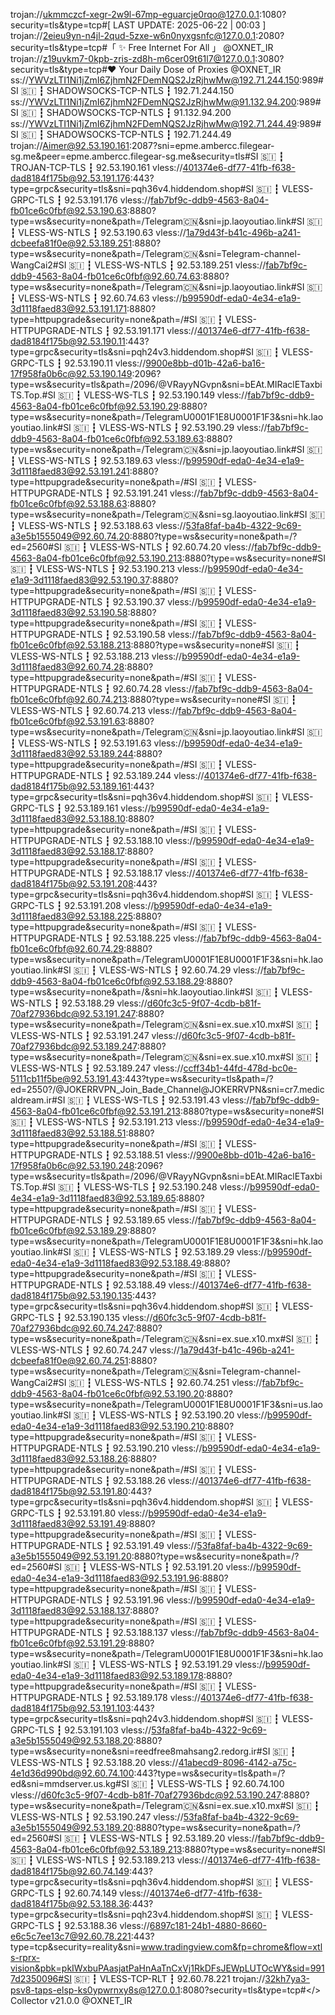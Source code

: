 trojan://ukmmczcf-xegr-2w9l-67mp-eguarcje0rqo@127.0.0.1:1080?security=tls&type=tcp#[ LAST UPDATE: 2025-06-22 | 00:03 ]
trojan://2eieu9yn-n4jl-2qud-5zxe-w6n0nyxgsnfc@127.0.0.1:2080?security=tls&type=tcp#「 ✨ Free Internet For All 」 @OXNET_IR
trojan://z19uvkm7-0kpb-zris-zd8h-m6cer09t61l7@127.0.0.1:3080?security=tls&type=tcp#❤️ Your Daily Dose of Proxies @OXNET_IR
ss://YWVzLTI1Ni1jZmI6ZjhmN2FDemNQS2JzRjhwMw@192.71.244.150:989#SI 🇸🇮 ┇ SHADOWSOCKS-TCP-NTLS ┇ 192.71.244.150
ss://YWVzLTI1Ni1jZmI6ZjhmN2FDemNQS2JzRjhwMw@91.132.94.200:989#SI 🇸🇮 ┇ SHADOWSOCKS-TCP-NTLS ┇ 91.132.94.200
ss://YWVzLTI1Ni1jZmI6ZjhmN2FDemNQS2JzRjhwMw@192.71.244.49:989#SI 🇸🇮 ┇ SHADOWSOCKS-TCP-NTLS ┇ 192.71.244.49
trojan://Aimer@92.53.190.161:2087?sni=epme.ambercc.filegear-sg.me&peer=epme.ambercc.filegear-sg.me&security=tls#SI 🇸🇮 ┇ TROJAN-TCP-TLS ┇ 92.53.190.161
vless://401374e6-df77-41fb-f638-dad8184f175b@92.53.191.176:443?type=grpc&security=tls&sni=pqh36v4.hiddendom.shop#SI 🇸🇮 ┇ VLESS-GRPC-TLS ┇ 92.53.191.176
vless://fab7bf9c-ddb9-4563-8a04-fb01ce6c0fbf@92.53.190.63:8880?type=ws&security=none&path=/Telegram🇨🇳&sni=jp.laoyoutiao.link#SI 🇸🇮 ┇ VLESS-WS-NTLS ┇ 92.53.190.63
vless://1a79d43f-b41c-496b-a241-dcbeefa81f0e@92.53.189.251:8880?type=ws&security=none&path=/Telegram🇨🇳&sni=Telegram-channel-WangCai2#SI 🇸🇮 ┇ VLESS-WS-NTLS ┇ 92.53.189.251
vless://fab7bf9c-ddb9-4563-8a04-fb01ce6c0fbf@92.60.74.63:8880?type=ws&security=none&path=/Telegram🇨🇳&sni=jp.laoyoutiao.link#SI 🇸🇮 ┇ VLESS-WS-NTLS ┇ 92.60.74.63
vless://b99590df-eda0-4e34-e1a9-3d1118faed83@92.53.191.171:8880?type=httpupgrade&security=none&path=/#SI 🇸🇮 ┇ VLESS-HTTPUPGRADE-NTLS ┇ 92.53.191.171
vless://401374e6-df77-41fb-f638-dad8184f175b@92.53.190.11:443?type=grpc&security=tls&sni=pqh24v3.hiddendom.shop#SI 🇸🇮 ┇ VLESS-GRPC-TLS ┇ 92.53.190.11
vless://9900e8bb-d01b-42a6-ba16-17f958fa0b6c@92.53.190.149:2096?type=ws&security=tls&path=/2096/@VRayyNGvpn&sni=bEAt.MIRaclETaxbiTS.Top.#SI 🇸🇮 ┇ VLESS-WS-TLS ┇ 92.53.190.149
vless://fab7bf9c-ddb9-4563-8a04-fb01ce6c0fbf@92.53.190.29:8880?type=ws&security=none&path=/TelegramU0001F1E8U0001F1F3&sni=hk.laoyoutiao.link#SI 🇸🇮 ┇ VLESS-WS-NTLS ┇ 92.53.190.29
vless://fab7bf9c-ddb9-4563-8a04-fb01ce6c0fbf@92.53.189.63:8880?type=ws&security=none&path=/Telegram🇨🇳&sni=jp.laoyoutiao.link#SI 🇸🇮 ┇ VLESS-WS-NTLS ┇ 92.53.189.63
vless://b99590df-eda0-4e34-e1a9-3d1118faed83@92.53.191.241:8880?type=httpupgrade&security=none&path=/#SI 🇸🇮 ┇ VLESS-HTTPUPGRADE-NTLS ┇ 92.53.191.241
vless://fab7bf9c-ddb9-4563-8a04-fb01ce6c0fbf@92.53.188.63:8880?type=ws&security=none&path=/Telegram🇨🇳&sni=sg.laoyoutiao.link#SI 🇸🇮 ┇ VLESS-WS-NTLS ┇ 92.53.188.63
vless://53fa8faf-ba4b-4322-9c69-a3e5b1555049@92.60.74.20:8880?type=ws&security=none&path=/?ed=2560#SI 🇸🇮 ┇ VLESS-WS-NTLS ┇ 92.60.74.20
vless://fab7bf9c-ddb9-4563-8a04-fb01ce6c0fbf@92.53.190.213:8880?type=ws&security=none#SI 🇸🇮 ┇ VLESS-WS-NTLS ┇ 92.53.190.213
vless://b99590df-eda0-4e34-e1a9-3d1118faed83@92.53.190.37:8880?type=httpupgrade&security=none&path=/#SI 🇸🇮 ┇ VLESS-HTTPUPGRADE-NTLS ┇ 92.53.190.37
vless://b99590df-eda0-4e34-e1a9-3d1118faed83@92.53.190.58:8880?type=httpupgrade&security=none&path=/#SI 🇸🇮 ┇ VLESS-HTTPUPGRADE-NTLS ┇ 92.53.190.58
vless://fab7bf9c-ddb9-4563-8a04-fb01ce6c0fbf@92.53.188.213:8880?type=ws&security=none#SI 🇸🇮 ┇ VLESS-WS-NTLS ┇ 92.53.188.213
vless://b99590df-eda0-4e34-e1a9-3d1118faed83@92.60.74.28:8880?type=httpupgrade&security=none&path=/#SI 🇸🇮 ┇ VLESS-HTTPUPGRADE-NTLS ┇ 92.60.74.28
vless://fab7bf9c-ddb9-4563-8a04-fb01ce6c0fbf@92.60.74.213:8880?type=ws&security=none#SI 🇸🇮 ┇ VLESS-WS-NTLS ┇ 92.60.74.213
vless://fab7bf9c-ddb9-4563-8a04-fb01ce6c0fbf@92.53.191.63:8880?type=ws&security=none&path=/Telegram🇨🇳&sni=jp.laoyoutiao.link#SI 🇸🇮 ┇ VLESS-WS-NTLS ┇ 92.53.191.63
vless://b99590df-eda0-4e34-e1a9-3d1118faed83@92.53.189.244:8880?type=httpupgrade&security=none&path=/#SI 🇸🇮 ┇ VLESS-HTTPUPGRADE-NTLS ┇ 92.53.189.244
vless://401374e6-df77-41fb-f638-dad8184f175b@92.53.189.161:443?type=grpc&security=tls&sni=pqh36v4.hiddendom.shop#SI 🇸🇮 ┇ VLESS-GRPC-TLS ┇ 92.53.189.161
vless://b99590df-eda0-4e34-e1a9-3d1118faed83@92.53.188.10:8880?type=httpupgrade&security=none&path=/#SI 🇸🇮 ┇ VLESS-HTTPUPGRADE-NTLS ┇ 92.53.188.10
vless://b99590df-eda0-4e34-e1a9-3d1118faed83@92.53.188.17:8880?type=httpupgrade&security=none&path=/#SI 🇸🇮 ┇ VLESS-HTTPUPGRADE-NTLS ┇ 92.53.188.17
vless://401374e6-df77-41fb-f638-dad8184f175b@92.53.191.208:443?type=grpc&security=tls&sni=pqh36v4.hiddendom.shop#SI 🇸🇮 ┇ VLESS-GRPC-TLS ┇ 92.53.191.208
vless://b99590df-eda0-4e34-e1a9-3d1118faed83@92.53.188.225:8880?type=httpupgrade&security=none&path=/#SI 🇸🇮 ┇ VLESS-HTTPUPGRADE-NTLS ┇ 92.53.188.225
vless://fab7bf9c-ddb9-4563-8a04-fb01ce6c0fbf@92.60.74.29:8880?type=ws&security=none&path=/TelegramU0001F1E8U0001F1F3&sni=hk.laoyoutiao.link#SI 🇸🇮 ┇ VLESS-WS-NTLS ┇ 92.60.74.29
vless://fab7bf9c-ddb9-4563-8a04-fb01ce6c0fbf@92.53.188.29:8880?type=ws&security=none&path=/&sni=hk.laoyoutiao.link#SI 🇸🇮 ┇ VLESS-WS-NTLS ┇ 92.53.188.29
vless://d60fc3c5-9f07-4cdb-b81f-70af27936bdc@92.53.191.247:8880?type=ws&security=none&path=/Telegram🇨🇳&sni=ex.sue.x10.mx#SI 🇸🇮 ┇ VLESS-WS-NTLS ┇ 92.53.191.247
vless://d60fc3c5-9f07-4cdb-b81f-70af27936bdc@92.53.189.247:8880?type=ws&security=none&path=/Telegram🇨🇳&sni=ex.sue.x10.mx#SI 🇸🇮 ┇ VLESS-WS-NTLS ┇ 92.53.189.247
vless://ccff34b1-44fd-478d-bc0e-5111cb11f5be@92.53.191.43:443?type=ws&security=tls&path=/?ed=2550?/@JOKERRVPN_Join_Bade_Channel@JOKERRVPN&sni=cr7.medicaldream.ir#SI 🇸🇮 ┇ VLESS-WS-TLS ┇ 92.53.191.43
vless://fab7bf9c-ddb9-4563-8a04-fb01ce6c0fbf@92.53.191.213:8880?type=ws&security=none#SI 🇸🇮 ┇ VLESS-WS-NTLS ┇ 92.53.191.213
vless://b99590df-eda0-4e34-e1a9-3d1118faed83@92.53.188.51:8880?type=httpupgrade&security=none&path=/#SI 🇸🇮 ┇ VLESS-HTTPUPGRADE-NTLS ┇ 92.53.188.51
vless://9900e8bb-d01b-42a6-ba16-17f958fa0b6c@92.53.190.248:2096?type=ws&security=tls&path=/2096/@VRayyNGvpn&sni=bEAt.MIRaclETaxbiTS.Top.#SI 🇸🇮 ┇ VLESS-WS-TLS ┇ 92.53.190.248
vless://b99590df-eda0-4e34-e1a9-3d1118faed83@92.53.189.65:8880?type=httpupgrade&security=none&path=/#SI 🇸🇮 ┇ VLESS-HTTPUPGRADE-NTLS ┇ 92.53.189.65
vless://fab7bf9c-ddb9-4563-8a04-fb01ce6c0fbf@92.53.189.29:8880?type=ws&security=none&path=/TelegramU0001F1E8U0001F1F3&sni=hk.laoyoutiao.link#SI 🇸🇮 ┇ VLESS-WS-NTLS ┇ 92.53.189.29
vless://b99590df-eda0-4e34-e1a9-3d1118faed83@92.53.188.49:8880?type=httpupgrade&security=none&path=/#SI 🇸🇮 ┇ VLESS-HTTPUPGRADE-NTLS ┇ 92.53.188.49
vless://401374e6-df77-41fb-f638-dad8184f175b@92.53.190.135:443?type=grpc&security=tls&sni=pqh36v4.hiddendom.shop#SI 🇸🇮 ┇ VLESS-GRPC-TLS ┇ 92.53.190.135
vless://d60fc3c5-9f07-4cdb-b81f-70af27936bdc@92.60.74.247:8880?type=ws&security=none&path=/Telegram🇨🇳&sni=ex.sue.x10.mx#SI 🇸🇮 ┇ VLESS-WS-NTLS ┇ 92.60.74.247
vless://1a79d43f-b41c-496b-a241-dcbeefa81f0e@92.60.74.251:8880?type=ws&security=none&path=/Telegram🇨🇳&sni=Telegram-channel-WangCai2#SI 🇸🇮 ┇ VLESS-WS-NTLS ┇ 92.60.74.251
vless://fab7bf9c-ddb9-4563-8a04-fb01ce6c0fbf@92.53.190.20:8880?type=ws&security=none&path=/TelegramU0001F1E8U0001F1F3&sni=us.laoyoutiao.link#SI 🇸🇮 ┇ VLESS-WS-NTLS ┇ 92.53.190.20
vless://b99590df-eda0-4e34-e1a9-3d1118faed83@92.53.190.210:8880?type=httpupgrade&security=none&path=/#SI 🇸🇮 ┇ VLESS-HTTPUPGRADE-NTLS ┇ 92.53.190.210
vless://b99590df-eda0-4e34-e1a9-3d1118faed83@92.53.188.26:8880?type=httpupgrade&security=none&path=/#SI 🇸🇮 ┇ VLESS-HTTPUPGRADE-NTLS ┇ 92.53.188.26
vless://401374e6-df77-41fb-f638-dad8184f175b@92.53.191.80:443?type=grpc&security=tls&sni=pqh36v4.hiddendom.shop#SI 🇸🇮 ┇ VLESS-GRPC-TLS ┇ 92.53.191.80
vless://b99590df-eda0-4e34-e1a9-3d1118faed83@92.53.191.49:8880?type=httpupgrade&security=none&path=/#SI 🇸🇮 ┇ VLESS-HTTPUPGRADE-NTLS ┇ 92.53.191.49
vless://53fa8faf-ba4b-4322-9c69-a3e5b1555049@92.53.191.20:8880?type=ws&security=none&path=/?ed=2560#SI 🇸🇮 ┇ VLESS-WS-NTLS ┇ 92.53.191.20
vless://b99590df-eda0-4e34-e1a9-3d1118faed83@92.53.191.96:8880?type=httpupgrade&security=none&path=/#SI 🇸🇮 ┇ VLESS-HTTPUPGRADE-NTLS ┇ 92.53.191.96
vless://b99590df-eda0-4e34-e1a9-3d1118faed83@92.53.188.137:8880?type=httpupgrade&security=none&path=/#SI 🇸🇮 ┇ VLESS-HTTPUPGRADE-NTLS ┇ 92.53.188.137
vless://fab7bf9c-ddb9-4563-8a04-fb01ce6c0fbf@92.53.191.29:8880?type=ws&security=none&path=/TelegramU0001F1E8U0001F1F3&sni=hk.laoyoutiao.link#SI 🇸🇮 ┇ VLESS-WS-NTLS ┇ 92.53.191.29
vless://b99590df-eda0-4e34-e1a9-3d1118faed83@92.53.189.178:8880?type=httpupgrade&security=none&path=/#SI 🇸🇮 ┇ VLESS-HTTPUPGRADE-NTLS ┇ 92.53.189.178
vless://401374e6-df77-41fb-f638-dad8184f175b@92.53.191.103:443?type=grpc&security=tls&sni=pqh24v3.hiddendom.shop#SI 🇸🇮 ┇ VLESS-GRPC-TLS ┇ 92.53.191.103
vless://53fa8faf-ba4b-4322-9c69-a3e5b1555049@92.53.188.20:8880?type=ws&security=none&sni=reedfree8mahsang2.redorg.ir#SI 🇸🇮 ┇ VLESS-WS-NTLS ┇ 92.53.188.20
vless://41abecd9-8096-4142-a75c-4e1d36d990bd@92.60.74.100:443?type=ws&security=tls&path=/?ed&sni=mmdserver.us.kg#SI 🇸🇮 ┇ VLESS-WS-TLS ┇ 92.60.74.100
vless://d60fc3c5-9f07-4cdb-b81f-70af27936bdc@92.53.190.247:8880?type=ws&security=none&path=/Telegram🇨🇳&sni=ex.sue.x10.mx#SI 🇸🇮 ┇ VLESS-WS-NTLS ┇ 92.53.190.247
vless://53fa8faf-ba4b-4322-9c69-a3e5b1555049@92.53.189.20:8880?type=ws&security=none&path=/?ed=2560#SI 🇸🇮 ┇ VLESS-WS-NTLS ┇ 92.53.189.20
vless://fab7bf9c-ddb9-4563-8a04-fb01ce6c0fbf@92.53.189.213:8880?type=ws&security=none#SI 🇸🇮 ┇ VLESS-WS-NTLS ┇ 92.53.189.213
vless://401374e6-df77-41fb-f638-dad8184f175b@92.60.74.149:443?type=grpc&security=tls&sni=pqh36v4.hiddendom.shop#SI 🇸🇮 ┇ VLESS-GRPC-TLS ┇ 92.60.74.149
vless://401374e6-df77-41fb-f638-dad8184f175b@92.53.188.36:443?type=grpc&security=tls&sni=pqh23v4.hiddendom.shop#SI 🇸🇮 ┇ VLESS-GRPC-TLS ┇ 92.53.188.36
vless://6897c181-24b1-4880-8660-e6c5c7ee13c7@92.60.78.221:443?type=tcp&security=reality&sni=www.tradingview.com&fp=chrome&flow=xtls-rprx-vision&pbk=pkIWxbuPAasjatPaHnAaTnCxVj1RkDFsJEWpLUTOcWY&sid=9917d2350096#SI 🇸🇮 ┇ VLESS-TCP-RLT ┇ 92.60.78.221
trojan://32kh7ya3-psv8-taps-elsp-ks0ypwrnxy8s@127.0.0.1:8080?security=tls&type=tcp#</> Collector v21.0.0 @OXNET_IR